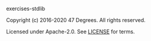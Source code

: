 [comment]: <> (Don't edit this file!)
[comment]: <> (It is automatically updated after every release of https://github.com/47degrees/.github)
[comment]: <> (If you want to suggest a change, please open a PR or issue in that repository)

exercises-stdlib

Copyright (c) 2016-2020 47 Degrees. All rights reserved.

Licensed under Apache-2.0. See [LICENSE](LICENSE.md) for terms.
